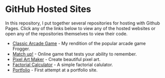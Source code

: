 # GitHub Hosted Sites

In this repository, I put together several repositories for hosting with Github Pages. Click any of the links below to view any of the hosted websites or open any of the repositories themselves to view their code.

  - [Classic Arcade Game](https://karenok.github.io/classic-arcade-game/) - My rendition of the popular arcade game Frogger.
  - [Match up!](https://karenok.github.io/match-up/) - Online game that tests your ability to remember.
- [Pixel Art Maker](http://karenok.github.io/pixel-art-maker/) - Create beautiful pixel art.
- [Factorial Calculator](http://karenok.github.io/factorial-calculator/) - A simple factorial calulator.
- [Portfolio](http://karenok.github.io/portfolio/) - First attempt at a portfolio site.

